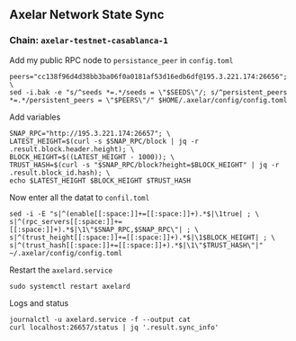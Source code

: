 ## Axelar Network State Sync
### Chain: `axelar-testnet-casablanca-1`
Add my public RPC node to `persistance_peer` in `config.toml`
```
peers="cc138f96d4d38bb3ba06f0a0181af53d16edb6df@195.3.221.174:26656"; \
sed -i.bak -e "s/^seeds *=.*/seeds = \"$SEEDS\"/; s/^persistent_peers *=.*/persistent_peers = \"$PEERS\"/" $HOME/.axelar/config/config.toml
```
Add variables
```
SNAP_RPC="http://195.3.221.174:26657"; \
LATEST_HEIGHT=$(curl -s $SNAP_RPC/block | jq -r .result.block.header.height); \
BLOCK_HEIGHT=$((LATEST_HEIGHT - 1000)); \
TRUST_HASH=$(curl -s "$SNAP_RPC/block?height=$BLOCK_HEIGHT" | jq -r .result.block_id.hash); \
echo $LATEST_HEIGHT $BLOCK_HEIGHT $TRUST_HASH
```
Now enter all the datat to `confil.toml`
```
sed -i -E "s|^(enable[[:space:]]+=[[:space:]]+).*$|\1true| ; \
s|^(rpc_servers[[:space:]]+=[[:space:]]+).*$|\1\"$SNAP_RPC,$SNAP_RPC\"| ; \
s|^(trust_height[[:space:]]+=[[:space:]]+).*$|\1$BLOCK_HEIGHT| ; \
s|^(trust_hash[[:space:]]+=[[:space:]]+).*$|\1\"$TRUST_HASH\"|" ~/.axelar/config/config.toml
```
Restart the `axelard.service`
```
sudo systemctl restart axelard
```
Logs and status
```
journalctl -u axelard.service -f --output cat
curl localhost:26657/status | jq '.result.sync_info'
```
